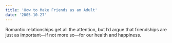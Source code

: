 ```yaml
---
title: 'How to Make Friends as an Adult'
date: '2005-10-27'
---
```

Romantic relationships get all the attention, but I’d argue that friendships are just as important—if not more so—for our health and happiness.

